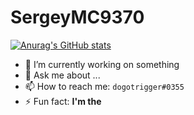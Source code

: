 # SergeyMC9370

[![Anurag's GitHub stats](https://github-readme-stats.vercel.app/api?username=SergeyMC9730)](https://github.com/anuraghazra/github-readme-stats)

- 🔭 I’m currently working on something
- 💬 Ask me about ...
- 📫 How to reach me: `dogotrigger#0355`
- ⚡ Fun fact: **I'm the**

